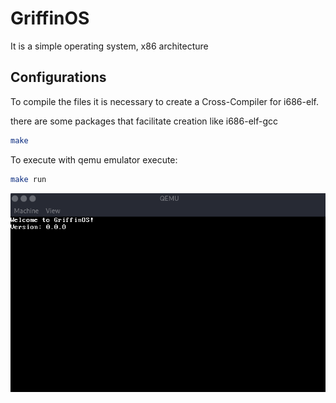 # GriffinOS

It is a simple operating system, x86 architecture

## Configurations

To compile the files it is necessary to create a Cross-Compiler
for i686-elf. <br>

there are some packages that facilitate creation like i686-elf-gcc <br>

```bash
make
```

To execute with qemu emulator execute:
```bash
make run
```
<img src="https://github.com/jeaanca/Griffin-OS/blob/main/docs/griffinOS.png"><br>
